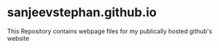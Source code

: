 # sanjeevstephan.github.io
This Repository contains webpage files for my publically hosted github's website
